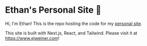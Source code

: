 # Ethan's Personal Site 👤

Hi, I'm Ethan! This is the repo hosting the code for my [personal site](https://www.ejweiner.com).

This site is built with Next.js, React, and Tailwind. Please visit it at https://www.ejweiner.com!
